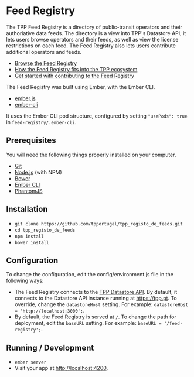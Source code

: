 # Feed Registry

The TPP Feed Registry is a directory of public-transit operators and their authoriative data feeds. The directory is a view into TPP's Datastore API; it lets users browse operators and their feeds, as well as view the license restrictions on each feed. The Feed Registry also lets users contribute additional operators and feeds.

* [Browse the Feed Registry](https://tpp.pt/feed-registry/)
* [How the Feed Registry fits into the TPP ecosystem](https://tpp.pt/documentation/)
* [Get started with contributing to the Feed Registry](https://tpp.pt/news/2016/02/19/get-started-add-feeds.html)

The Feed Registry was built using Ember, with the Ember CLI.
* [ember.js](http://emberjs.com/)
* [ember-cli](http://www.ember-cli.com/)

It uses the Ember CLI pod structure, configured by setting `"usePods": true` in `feed-registry/.ember-cli`.

## Prerequisites

You will need the following things properly installed on your computer.

* [Git](http://git-scm.com/)
* [Node.js](http://nodejs.org/) (with NPM)
* [Bower](http://bower.io/)
* [Ember CLI](http://www.ember-cli.com/)
* [PhantomJS](http://phantomjs.org/)

## Installation

* `git clone https://github.com/tpportugal/tpp_registo_de_feeds.git`
* `cd tpp_registo_de_feeds`
* `npm install`
* `bower install`

## Configuration
To change the configuration, edit the config/environment.js file in the following ways:
* The Feed Registry connects to the [TPP Datastore API](https://github.com/tpportugal/tpp_banco_de_dados/). By default, it connects to the Datastore API instance running at https://tpp.pt. To override, change the `datastoreHost` setting. For example: `datastoreHost = 'http://localhost:3000';`.
* By default, the Feed Registry is served at `/`. To change the path for deployment, edit the `baseURL` setting. For example: `baseURL = '/feed-registry';`.

## Running / Development

* `ember server`
* Visit your app at [http://localhost:4200](http://localhost:4200).


